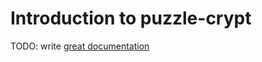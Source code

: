 # Introduction to puzzle-crypt

TODO: write [great documentation](http://jacobian.org/writing/what-to-write/)

